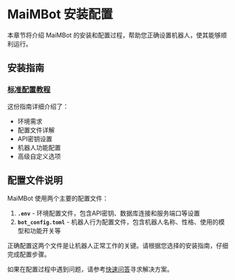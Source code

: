 # MaiMBot 安装配置

本章节将介绍 MaiMBot 的安装和配置过程，帮助您正确设置机器人，使其能够顺利运行。

## 安装指南

### [标准配置教程](./installation_standard)

这份指南详细介绍了：

- 环境需求
- 配置文件详解
- API密钥设置
- 机器人功能配置
- 高级自定义选项

## 配置文件说明

MaiMBot 使用两个主要的配置文件：

1. **`.env`** - 环境配置文件，包含API密钥、数据库连接和服务端口等设置
2. **`bot_config.toml`** - 机器人行为配置文件，包含机器人名称、性格、使用的模型和功能开关等

正确配置这两个文件是让机器人正常工作的关键。请根据您选择的安装指南，仔细完成配置步骤。

如果在配置过程中遇到问题，请参考[快速问答](/manual/usage/fast_q_a)寻求解决方案。

